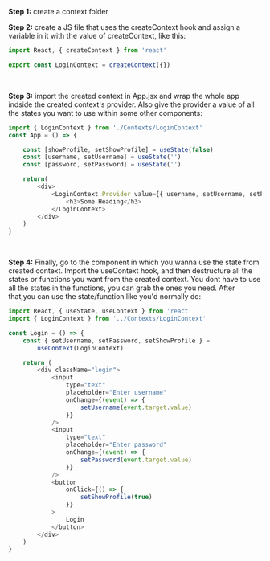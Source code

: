 **Step 1:** create a context folder
<br />

**Step 2:** create a JS file that uses the createContext hook and assign a variable in it with the value of createContext, like this:

```js
import React, { createContext } from 'react'

export const LoginContext = createContext({})
```

<br />

**Step 3:** import the created context in App.jsx and wrap the whole app indside the created context's provider. Also give the provider a value of all the states you want to use within some other components:

```js
import { LoginContext } from './Contexts/LoginContext'
const App = () => {

    const [showProfile, setShowProfile] = useState(false)
    const [username, setUsername] = useState('')
    const [password, setPassword] = useState('')

    return(
        <div>
            <LoginContext.Provider value={{ username, setUsername, setPassword, setShowProfile }}>
                <h3>Some Heading</h3>
            </LoginContext>
        </div>
    )
}
```

<br />

**Step 4:** Finally, go to the component in which you wanna use the state from created context. Import the useContext hook, and then destructure all the states or functions you want from the created context. You dont have to use all the states in the functions, you can grab the ones you need. After that,you can use the state/function like you'd normally do:

```js
import React, { useState, useContext } from 'react'
import { LoginContext } from '../Contexts/LoginContext'

const Login = () => {
    const { setUsername, setPassword, setShowProfile } =
        useContext(LoginContext)

    return (
        <div className="login">
            <input
                type="text"
                placeholder="Enter username"
                onChange={(event) => {
                    setUsername(event.target.value)
                }}
            />
            <input
                type="text"
                placeholder="Enter password"
                onChange={(event) => {
                    setPassword(event.target.value)
                }}
            />
            <button
                onClick={() => {
                    setShowProfile(true)
                }}
            >
                Login
            </button>
        </div>
    )
}
```

